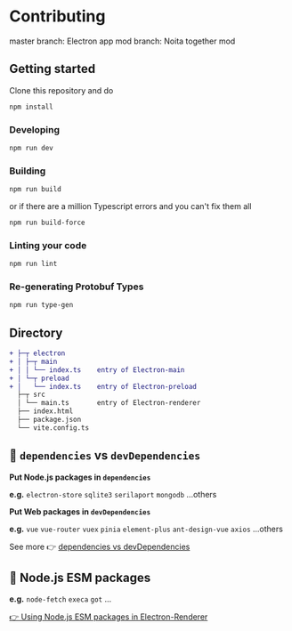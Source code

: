 # Contributing


master branch: Electron app
mod branch: Noita together mod

## Getting started

Clone this repository and do

```sh
npm install
```

### Developing

```sh
npm run dev
```

### Building

```sh
npm run build
```

or if there are a million Typescript errors and you can't fix them all

```sh
npm run build-force
```

### Linting your code

```sh
npm run lint
```

### Re-generating Protobuf Types

```sh
npm run type-gen
```



## Directory

```diff
+ ├─┬ electron
+ │ ├─┬ main
+ │ │ └── index.ts    entry of Electron-main
+ │ └─┬ preload
+ │   └── index.ts    entry of Electron-preload
  ├─┬ src
  │ └── main.ts       entry of Electron-renderer
  ├── index.html
  ├── package.json
  └── vite.config.ts
```

## 🚨 `dependencies` vs `devDependencies`

**Put Node.js packages in `dependencies`**

**e.g.** `electron-store` `sqlite3` `serilaport` `mongodb` ...others

**Put Web packages in `devDependencies`**

**e.g.** `vue` `vue-router` `vuex` `pinia` `element-plus` `ant-design-vue` `axios` ...others

See more 👉 [dependencies vs devDependencies](https://github.com/electron-vite/vite-plugin-electron-renderer#dependencies-vs-devdependencies)

## 🚨 Node.js ESM packages

**e.g.** `node-fetch` `execa` `got` ...

[👉 Using Node.js ESM packages in Electron-Renderer](https://github.com/electron-vite/vite-plugin-electron-renderer#-nodejs-esm-packages)
